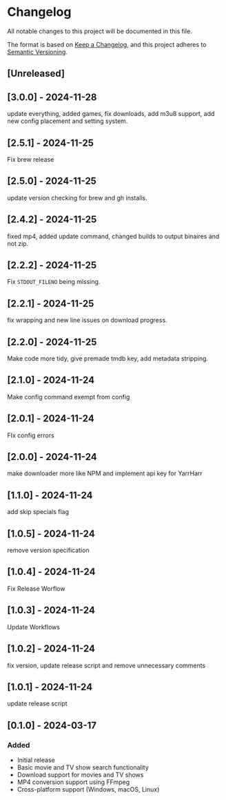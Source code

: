 # Changelog

All notable changes to this project will be documented in this file.

The format is based on [Keep a Changelog](https://keepachangelog.com/en/1.0.0/),
and this project adheres to [Semantic Versioning](https://semver.org/spec/v2.0.0.html).

## [Unreleased]

## [3.0.0] - 2024-11-28
update everything, added games, fix downloads, add m3u8 support, add new config placement and setting system.

## [2.5.1] - 2024-11-25
Fix brew release

## [2.5.0] - 2024-11-25
update version checking for brew and gh installs.

## [2.4.2] - 2024-11-25
fixed mp4, added update command, changed builds to output binaires and not zip.

## [2.2.2] - 2024-11-25
Fix `STDOUT_FILENO` being missing.

## [2.2.1] - 2024-11-25
fix wrapping and new line issues on download progress.

## [2.2.0] - 2024-11-25
Make code more tidy, give premade tmdb key, add metadata stripping.

## [2.1.0] - 2024-11-24
Make config command exempt from config

## [2.0.1] - 2024-11-24
FIx config errors

## [2.0.0] - 2024-11-24
make downloader more like NPM and implement api key for YarrHarr

## [1.1.0] - 2024-11-24
add skip specials flag

## [1.0.5] - 2024-11-24
remove version specification

## [1.0.4] - 2024-11-24
Fix Release Worflow

## [1.0.3] - 2024-11-24
Update Workflows

## [1.0.2] - 2024-11-24
fix version, update release script and remove unnecessary comments

## [1.0.1] - 2024-11-24
update release script

## [0.1.0] - 2024-03-17
### Added
- Initial release
- Basic movie and TV show search functionality
- Download support for movies and TV shows
- MP4 conversion support using FFmpeg
- Cross-platform support (Windows, macOS, Linux) 